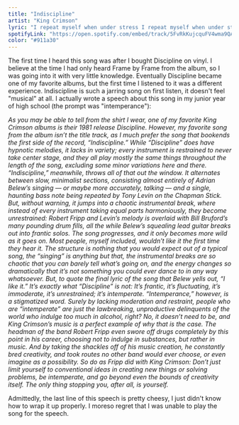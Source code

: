 ```yaml
---
title: "Indiscipline"
artist: "King Crimson"
lyric: "I repeat myself when under stress I repeat myself when under stress I repeat myself when under stress I repeat myself when under stress I repeat —"
spotifyLink: "https://open.spotify.com/embed/track/5FvRkKujcquFV4wma9QAfj"
color: "#911a30"
---
```


The first time I heard this song was after I bought Discipline on vinyl. I believe at the time I had only heard Frame by Frame from the album, so I was going into it with very little knowledge. Eventually Discipline became one of my favorite albums, but the first time I listened to it was a different experience. Indiscipline is such a jarring song on first listen, it doesn't feel "musical" at all. I actually wrote a speech about this song in my junior year of high school (the prompt was "intemperance"):

*As you may be able to tell from the shirt I wear, one of my favorite King Crimson albums is their 1981 release Discipline. However, my favorite song from the album isn’t the title track, as I much prefer the song that bookends the first side of the record, “Indiscipline.” While “Discipline” does have hypnotic melodies, it lacks in variety; every instrument is restrained to never take center stage, and they all play mostly the same things throughout the length of the song, excluding some minor variations here and there. “Indiscipline,” meanwhile, throws all of that out the window. It alternates between slow, minimalist sections, consisting almost entirely of Adrian Belew’s singing — or maybe more accurately, talking — and a single, haunting bass note being repeated by Tony Levin on the Chapman Stick. But, without warning, it jumps into a chaotic instrumental break, where instead of every instrument taking equal parts harmoniously, they become unrestrained: Robert Fripp and Levin’s melody is overlaid with Bill Bruford’s many pounding drum fills, all the while Belew’s squealing lead guitar breaks out into frantic solos. The song progresses, and it only becomes more wild as it goes on. Most people, myself included, wouldn’t like it the first time they hear it. The structure is nothing that you would expect out of a typical song, the “singing” is anything but that, the instrumental breaks are so chaotic that you can barely tell what’s going on, and the energy changes so dramatically that it’s not something you could ever dance to in any way whatsoever. But, to quote the final lyric of the song that Belew yells out, “I like it.” It’s exactly what “Discipline” is not: It’s frantic, it’s fluctuating, it’s immoderate, it’s unrestrained; it’s intemperate. “Intemperance,” however, is a stigmatized word. Surely by lacking moderation and restraint, people who are “intemperate” are just the lawbreaking, unproductive delinquents of the world who indulge too much in alcohol, right? No, it doesn’t need to be, and King Crimson’s music is a perfect example of why that is the case. The headman of the band Robert Fripp even swore off drugs completely by this point in his career, choosing not to indulge in substances, but rather in music. And by taking the shackles off of his music creation, he constantly bred creativity, and took routes no other band would ever choose, or even imagine as a possibility. So do as Fripp did with King Crimson: Don’t just limit yourself to conventional ideas in creating new things or solving problems, be intemperate, and go beyond even the bounds of creativity itself. The only thing stopping you, after all, is yourself.*

Admittedly, the last line of this speech is pretty cheesy, I just didn't know how to wrap it up properly. I moreso regret that I was unable to play the song for the speech.
